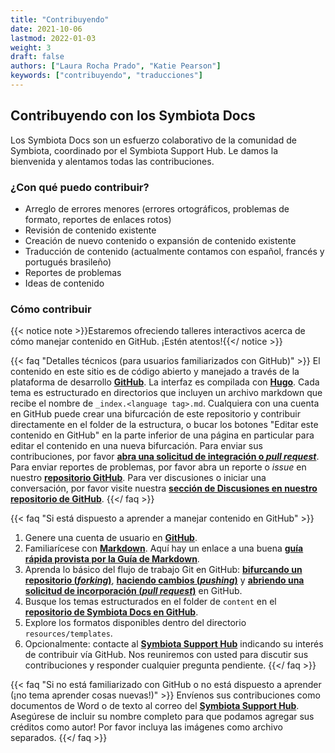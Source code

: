 ```yaml
---
title: "Contribuyendo"
date: 2021-10-06
lastmod: 2022-01-03
weight: 3
draft: false
authors: ["Laura Rocha Prado", "Katie Pearson"]
keywords: ["contribuyendo", "traducciones"]
---
```


## Contribuyendo con los Symbiota Docs

Los Symbiota Docs son un esfuerzo colaborativo de la comunidad de Symbiota, coordinado por el Symbiota Support Hub. Le damos la bienvenida y alentamos todas las contribuciones.

### ¿Con qué puedo contribuir?

- Arreglo de errores menores (errores ortográficos, problemas de formato, reportes de enlaces rotos)
- Revisión de contenido existente
- Creación de nuevo contenido o expansión de contenido existente
- Traducción de contenido (actualmente contamos con español, francés y portugués brasileño)
- Reportes de problemas
- Ideas de contenido

### Cómo contribuir

{{< notice note >}}Estaremos ofreciendo talleres interactivos acerca de cómo manejar contenido en GitHub. ¡Estén atentos!{{</ notice >}}

{{< faq "Detalles técnicos (para usuarios familiarizados con GitHub)" >}}
  El contenido en este sitio es de código abierto y manejado a través de la plataforma de desarrollo [**GitHub**](https://github.com/). La interfaz es compilada con [**Hugo**](https://gohugo.io/). Cada tema es estructurado en directorios que incluyen un archivo markdown que recibe el nombre de `_index.<language tag>.md`. Cualquiera con una cuenta en GitHub puede crear una bifurcación de este repositorio y contribuir directamente en el folder de la estructura, o bucar los botones "Editar este contenido en GitHub" en la parte inferior de una página en particular para editar el contenido en una nueva bifurcación. Para enviar sus contribuciones, por favor [**abra una solicitud de integración o _pull request_**](https://docs.github.com/en/pull-requests/collaborating-with-pull-requests/proposing-changes-to-your-work-with-pull-requests/creating-a-pull-request). Para enviar reportes de problemas, por favor abra un reporte o _issue_ en nuestro [**repositorio GitHub**](https://github.com/BioKIC/symbiota-docs/). Para ver discusiones o iniciar una conversación, por favor visite nuestra [**sección de Discusiones en nuestro repositorio de GitHub**](https://github.com/BioKIC/symbiota-docs/discussions).
{{</ faq >}}

{{< faq "Si está dispuesto a aprender a manejar contenido en GitHub" >}}
1. Genere una cuenta de usuario en [**GitHub**](https://github.com/signup?ref_cta=Sign+up&ref_loc=header+logged+out&ref_page=%2F&source=header-home).
2. Familiarícese con [**Markdown**](https://en.wikipedia.org/wiki/Markdown). Aquí hay un enlace a una buena [**guía rápida provista por la Guía de Markdown**](https://www.markdownguide.org/cheat-sheet/).
3. Aprenda lo básico del flujo de trabajo Git en GitHub: [**bifurcando un repositorio (_forking_)**](https://docs.github.com/en/get-started/quickstart/fork-a-repo), [**haciendo cambios (_pushing_)**](https://docs.github.com/en/get-started/using-git/pushing-commits-to-a-remote-repository) y [**abriendo una solicitud de incorporación (_pull request_)**](https://docs.github.com/en/pull-requests/collaborating-with-pull-requests/proposing-changes-to-your-work-with-pull-requests/creating-a-pull-request) en GitHub.
4. Busque los temas estructurados en el folder de `content` en el [**repositorio de Symbiota Docs en GitHub**](https://github.com/BioKIC/symbiota-docs).
5. Explore los formatos disponibles dentro del directorio `resources/templates`.
6. Opcionalmente: contacte al [**Symbiota Support Hub**](mailto:symbiota@asu.edu) indicando su interés de contribuir vía GitHub. Nos reuniremos con usted para discutir sus contribuciones y responder cualquier pregunta pendiente.
{{</ faq >}}

{{< faq "Si no está familiarizado con GitHub o no está dispuesto a aprender (¡no tema aprender cosas nuevas!)" >}}
Envíenos sus contribuciones como documentos de Word o de texto al correo del [**Symbiota Support Hub**](mailto:symbiota@asu.edu). Asegúrese de incluir su nombre completo para que podamos agregar sus créditos como autor! Por favor incluya las imágenes como archivo separados.
{{</ faq >}}



